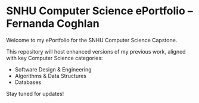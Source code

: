 # SNHU Computer Science ePortfolio – Fernanda Coghlan
Welcome to my ePortfolio for the SNHU Computer Science Capstone.

This repository will host enhanced versions of my previous work, aligned with key Computer Science categories:
- Software Design & Engineering
- Algorithms & Data Structures
- Databases

Stay tuned for updates!

